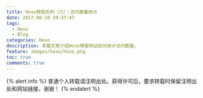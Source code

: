 ```yaml
---
title: Hexo教程系列（六）：访问数量统计
date: 2017-06-10 19:37:47
tags:
  - Hexo
  - Blog
categories: Hexo
description: 本篇文章介绍Hexo博客网站如何统计访问数量。
feature: images/hexo/hexo.png
toc: true
comments: true
---
```


{% alert info %}
普通个人转载请注明出处。获得许可后，要求转载时保留注明出处和网站链接，谢谢！
{% endalert %}
